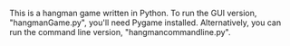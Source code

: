 This is a hangman game written in Python. To run the GUI version, "hangmanGame.py", you'll need Pygame installed. Alternatively, you can run the command line version, "hangmancommandline.py".
